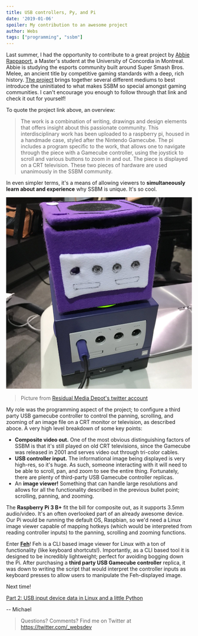 ```yaml
---
title: USB controllers, Py, and Pi
date: '2019-01-06'
spoiler: My contribution to an awesome project
author: Webs
tags: ["programming", "ssbm"]
---
```

Last summer, I had the opportunity to contribute to a great project by [Abbie Rappaport](https://twitter.com/spoo0py), a Master's student at the University of Concordia in Montreal. Abbie is studying the esports community built around Super Smash Bros. Melee, an ancient title by competitive gaming standards with a deep, rich history. [The project](https://www.abbierappaport.com/games) brings together several different mediums to best introduce the uninitiated to what makes SSBM so special amongst gaming communities. I can't encourage you enough to follow through that link and check it out for yourself!

To quote the project link above, an overview:
> The work is a combination of writing, drawings and design elements that offers insight about this passionate community. This interdisciplinary work has been uploaded to a raspberry pi, housed in a handmade case, styled after the Nintendo Gamecube. The pi includes a program specific to the work, that allows one to navigate through the piece with a Gamecube controller, using the joystick to scroll and various buttons to zoom in and out. The piece is displayed on a CRT television. These two pieces of hardware are used unanimously in the SSBM community.

In even simpler terms, it's a means of allowing viewers to **simultaneously learn about and experience** why SSBM is unique. It's so cool.

![Photo from [Residual Media Depot's twitter account](https://twitter.com/residualmedia)](./cube-comparison.jpg)

> Picture from [Residual Media Depot's twitter account](https://twitter.com/residualmedia)

My role was the programming aspect of the project; to configure a third party USB gamecube controller to control the panning, scrolling, and zooming of an image file on a CRT monitor or television, as described aboce. A very high level breakdown of some key points:

 - **Composite video out.** One of the most obvious distinguishing factors of SSBM is that it's still played on old CRT televisions, since the Gamecube was released in 2001 and serves video out through tri-color cables.
 - **USB controller input.** The informational image being displayed is very high-res, so it's huge. As such, someone interacting with it will need to be able to scroll, pan, and zoom to see the entire thing. Fortunately, there are plenty of third-party USB Gamecube controller replicas.
 - An **image viewer!** Something that can handle large resolutions and allows for all the functionality described in the previous bullet point; scrolling, panning, and zooming.

The **Raspberry Pi 3 B+** fit the bill for composite out, as it supports 3.5mm audio/video. It's an often overlooked part of an already awesome device. Our Pi would be running the default OS, Raspbian, so we'd need a Linux image viewer capable of mapping hotkeys (which would be interpreted from reading controller inputs) to the panning, scrolling and zooming functions.

Enter **[Feh](https://feh.finalrewind.org/)**! Feh is a CLI based image viewer for Linux with a ton of functionality (like keyboard shortcuts!). Importantly, as a CLI based tool it is designed to be incredibly lightweight; perfect for avoiding bogging down the Pi. After purchasing a **third party USB Gamecube controller** replica, it was down to writing the script that would interpret the controller inputs as keyboard presses to allow users to manipulate the Feh-displayed image.

Next time! 

[Part 2: USB input device data in Linux and a little Python](https://websdev.io/posts/py-and-pi-part-2/)

-- Michael

> Questions? Comments? Find me on Twitter at https://twitter.com/_websdev
